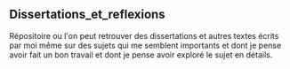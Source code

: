 ## Dissertations_et_reflexions
Répositoire ou l'on peut retrouver des dissertations et autres textes écrits par moi même sur des sujets qui me semblent importants et dont je pense avoir fait un bon travail et dont je pense avoir exploré le sujet en détails.
